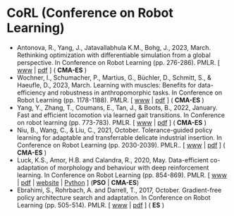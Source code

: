 # CoRL (Conference on Robot Learning)

* Antonova, R., Yang, J., Jatavallabhula K.M., Bohg, J., 2023, March. Rethinking optimization with differentiable simulation from a global perspective. In Conference on Robot Learning (pp. 276-286). PMLR. [ [www](https://proceedings.mlr.press/v205/antonova23a.html) | [pdf](https://proceedings.mlr.press/v205/antonova23a/antonova23a.pdf) ] ( **CMA-ES** )
* Wochner, I., Schumacher, P., Martius, G., Büchler, D., Schmitt, S., & Haeufle, D., 2023, March. Learning with muscles: Benefits for data-efficiency and robustness in anthropomorphic tasks. In Conference on Robot Learning (pp. 1178-1188). PMLR. [ [www](https://proceedings.mlr.press/v205/wochner23a.html) | [pdf](https://proceedings.mlr.press/v205/wochner23a/wochner23a.pdf) ] ( **CMA-ES** )
* Yang, Y., Zhang, T., Coumans, E., Tan, J., & Boots, B., 2022, January. Fast and efficient locomotion via learned gait transitions. In Conference on robot learning (pp. 773-783). PMLR. [ [www](https://proceedings.mlr.press/v164/yang22d.html) | [pdf](https://proceedings.mlr.press/v164/yang22d/yang22d.pdf) ] ( **CMA-ES** )
* Niu, B., Wang, C., & Liu, C., 2021, October. Tolerance-guided policy learning for adaptable and transferrable delicate industrial insertion. In Conference on Robot Learning (pp. 2030-2039). PMLR.. [ [www](https://proceedings.mlr.press/v155/niu21a.html) | [pdf](https://proceedings.mlr.press/v155/niu21a/niu21a.pdf) ] ( **CMA-ES** )
* Luck, K.S., Amor, H.B. and Calandra, R., 2020, May. Data-efficient co-adaptation of morphology and behaviour with deep reinforcement learning. In Conference on Robot Learning (pp. 854-869). PMLR. [ [www](http://proceedings.mlr.press/v100/luck20a.html) | [pdf](http://proceedings.mlr.press/v100/luck20a/luck20a.pdf) | [website](https://sites.google.com/view/drl-coadaptation) | [Python](https://github.com/ksluck/Coadaptation) ] (**PSO** | **CMA-ES**)
* Ebrahimi, S., Rohrbach, A. and Darrell, T., 2017, October. Gradient-free policy architecture search and adaptation. In Conference on Robot Learning (pp. 505-514). PMLR. [ [www](http://proceedings.mlr.press/v78/ebrahimi17a.html) | [pdf](http://proceedings.mlr.press/v78/ebrahimi17a/ebrahimi17a.pdf) ] ( **ES** )
